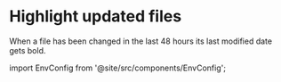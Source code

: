 # Highlight updated files

When a file has been changed in the last 48 hours its last modified date gets bold.

import EnvConfig from '@site/src/components/EnvConfig';

<EnvConfig name="HIGHLIGHT_UPDATED" init="false" values="true,false"/>
